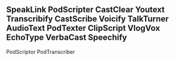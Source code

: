 SpeakLink
PodScripter
CastClear
Youtext
Transcribify
CastScribe
Voicify
TalkTurner
AudioText
PodTexter
ClipScript
VlogVox
EchoType
VerbaCast
Speechify
--
PodScriptor
PodTranscriber